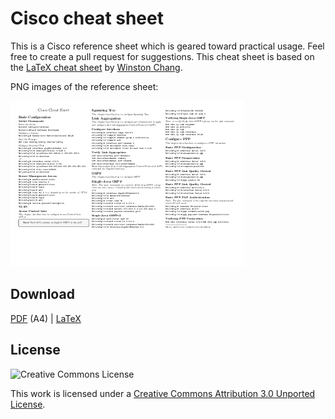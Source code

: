 # Cisco cheat sheet

This is a Cisco reference sheet which is geared toward practical usage. Feel free to create a pull request for suggestions. This cheat sheet is based on the [LaTeX cheat sheet](http://wch.github.io/latexsheet/) by [Winston Chang](https://github.com/wch).

PNG images of the reference sheet:

![](cheatsheet-thumb-0.png)

## Download

[PDF](https://github.com/roaldnefs/cisco-cheatsheet/blob/master/cheatsheet.pdf) (A4) | [LaTeX](https://github.com/roaldnefs/cisco-cheatsheet/blob/master/cheatsheet.tex)

## License

![Creative Commons License](https://i.creativecommons.org/l/by/3.0/88x31.png)

This work is licensed under a [Creative Commons Attribution 3.0 Unported License](ttp://creativecommons.org/licenses/by/3.0/).
